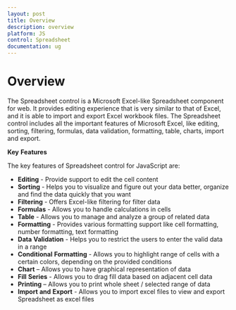 ```yaml
---
layout: post
title: Overview 
description: overview
platform: JS
control: Spreadsheet
documentation: ug
---
```

# Overview

The Spreadsheet control is a Microsoft Excel-like Spreadsheet component for web. It provides editing experience that is very similar to that of Excel, and it is able to import and export Excel workbook files. The Spreadsheet control includes all the important features of Microsoft Excel, like editing, sorting, filtering, formulas, data validation, formatting, table, charts, import and export.

**Key** **Features**

The key features of Spreadsheet control for JavaScript are:

*  **Editing** - Provide support to edit the cell content
*  **Sorting** - Helps you to visualize and figure out your data better, organize and find the data quickly that you want
* **Filtering** - Offers Excel-like filtering for filter data 
* **Formulas** - Allows you to handle calculations in cells
* **Table** - Allows you to manage and analyze a group of related data 
* **Formatting** - Provides various formatting support like cell formatting, number formatting, text formatting
* **Data** **Validation** - Helps you to restrict the users to enter the valid data in a range
* **Conditional** **Formatting** - Allows you to highlight range of cells with a certain colors, depending on the provided conditions
* **Chart** – Allows you to have graphical representation of data
* **Fill** **Series** - Allows you to drag fill data based on adjacent cell data
* **Printing** – Allows you to print whole sheet / selected range of data
* **Import** **and** **Export** -  Allows you to import excel files to view and export Spreadsheet as excel files


